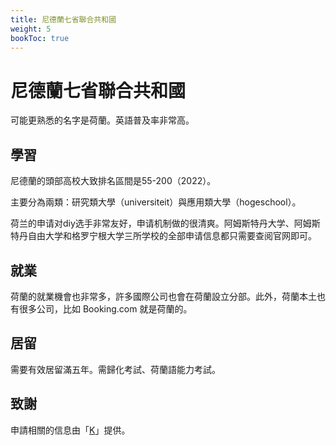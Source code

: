 ```yaml
---
title: 尼德蘭七省聯合共和國
weight: 5
bookToc: true
---
```


# 尼德蘭七省聯合共和國

可能更熟悉的名字是荷蘭。英語普及率非常高。

## 學習

尼德蘭的頭部高校大致排名區間是55-200（2022）。

主要分為兩類：研究類大學（universiteit）與應用類大學（hogeschool）。

荷兰的申请对diy选手非常友好，申请机制做的很清爽。阿姆斯特丹大学、阿姆斯特丹自由大学和格罗宁根大学三所学校的全部申请信息都只需要查阅官网即可。

## 就業

荷蘭的就業機會也非常多，許多國際公司也會在荷蘭設立分部。此外，荷蘭本土也有很多公司，比如 Booking.com 就是荷蘭的。

## 居留

需要有效居留滿五年。需歸化考試、荷蘭語能力考試。


## 致謝

申請相關的信息由「[K](mailto:ozpin0928@163.com)」提供。